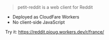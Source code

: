 > petit-reddit is a web client for Reddit

- Deployed as CloudFare Workers
- No client-side JavaScript

Try it: https://reddit.pioug.workers.dev/r/france/
